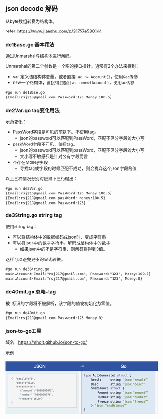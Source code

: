 ## json decode 解码

从byte数组转换为结构体。

refer: https://www.jianshu.com/p/31757e530144



### de1Base.go 基本用法

通过Unmarshal与结构体进行解码。

Unmarshal的第二个参数是一个空的接口指针。通常有2个办法来得到：

* var 定义该结构体变量，或者直接` ac := Account{}`，使用`&ac`传参
* new一个结构体，直接得到指针`ac :=new(Account)`，使用`ac`传参

```shell
#go run de1Base.go
{Email:rsj217@gmail.com Password:123 Money:100.5}
```



###  de2Var.go tag变化用法

示范变化：

* PassWord字段是可见的前提下。不使用tag。
  * json的password可以匹配到PassWord，匹配不区分字段的大小写
* passWord字段不可见，使用tag。
  * json的password可以匹配到passWord，匹配不区分字段的大小写
  * 大小写不敏感只是针对公有字段而言
* 不存在Money字段
  * 寻找tag或字段的时候匹配不成功，则会抛弃这个json字段的值

以上三种情况分别对应如下三行输出：

```shell
#go run de2Var.go
{Email:rsj217@gmail.com PassWord:123 Money:100.5}
{Email:rsj217@gmail.com passWord: Money:100.5}
{Email:rsj217@gmail.com Password:123}
```



### de3String.go string tag

使用string tag：

* 可以将结构体中的数据编码成json时，变成字符串
* 可以将json中的数字字符串，解码成结构体中的数字
  * 如果json中的不是字符串，则解码将得到0值。

这样可以避免更多的显式转换。

```shell
#go run de3String.go
main.Account{Email:"rsj217@gmail.com", Password:"123", Money:100.5}
main.Account{Email:"rsj217@gmail.com", Password:"123", Money:0}
```



### de4Omit.go 忽略`-`tag

被`-`标识的字段将不被解析，该字段的值被初始化为零值。

```shell
#go run de4Omit.go
{Email:rsj217@gmail.com Password:123 Money:0}
```



### json-to-go工具

域名：https://mholt.github.io/json-to-go/

示例：

![json-to-go](decode/json2go.png)



